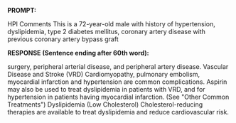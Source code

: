 **PROMPT:**

HPI Comments This is a 72-year-old male with history of hypertension, dyslipidemia, type 2 diabetes mellitus, coronary artery disease with previous coronary artery bypass graft

**RESPONSE (Sentence ending after 60th word):**

surgery, peripheral arterial disease, and peripheral artery disease. Vascular Disease and Stroke (VRD)  Cardiomyopathy, pulmonary embolism, myocardial infarction and hypertension are common complications. Aspirin may also be used to treat dyslipidemia in patients with VRD, and for hypertension in patients having myocardial infarction. (See "Other Common Treatments")  Dyslipidemia (Low Cholesterol)  Cholesterol-reducing therapies are available to treat dyslipidemia and reduce cardiovascular risk. 